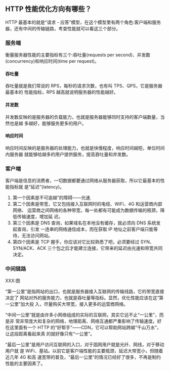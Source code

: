 ## HTTP 性能优化方向有哪些？

HTTP 最基本的就是“请求 - 应答”模型，在这个模型里有两个角色:客户端和服务器，还有中间的传输链路，考查性能就可以看这三个部分。

### 服务端

衡量服务器性能的主要指标有三个:吞吐量(requests per second)、并发数 (concurrency)和响应时间(time per request)。

#### 吞吐量

吞吐量就是我们常说的 RPS，每秒的请求次数，也有叫 TPS、QPS，它是服务器最基本的 性能指标，RPS 越高就说明服务器的性能越好。

#### 并发数

并发数反映的是服务器的负载能力，也就是服务器能够同时支持的客户端数量，当然也是越 多越好，能够服务更多的用户。

#### 响应时间

响应时间反映的是服务器的处理能力，也就是快慢程度，响应时间越短，单位时间内服务器 就能够给越多的用户提供服务，提高吞吐量和并发数。

### 客户端

客户端是信息的消费者，一切数据都要通过网络从服务器获取，所以它最基本的性能指标就 是“延迟”(latency)。

1. 第一个因素是不可逾越”的障碍——光速.
2. 第二个因素是带宽，它又包括接入互联网时的电缆、WiFi、4G 和运营商内部网络、 运营商之间网络的各种带宽，每一处都有可能成为数据传输的瓶颈，降低传输速度，增加延 迟。
3. 第三个因素是 DNS 查询，如果域名在本地没有缓存，就必须向 DNS 系统发起查询，引发 一连串的网络通信成本，而在获取 IP 地址之前客户端只能等待，无法访问网站。
4. 第四个因素是 TCP 握手，你应该对它比较熟悉了吧，必须要经过 SYN、SYN/ACK、ACK 三个包之后才能建立连接，它带来的延迟由光速和带宽共同决定。

### 中间链路

XXX:图

“第一公里”是指网站的出口，也就是服务器接入互联网的传输线路，它的带宽直接决定了 网站对外的服务能力，也就是吞吐量等指标。显然，优化性能应该在这“第一公里”加大投 入，尽量购买大带宽，接入更多的运营商网络。

“中间一公里”就是由许多小网络组成的实际的互联网，其实它远不止“一公里”，而是非 常非常庞大和复杂的网络，地理距离、网络互通都严重影响了传输速度。好在这里面有一个 HTTP 的“好帮手”——CDN，它可以帮助网站跨越“千山万水”，让这段距离看起来真 的就好像只有“一公里”。

“最后一公里”是用户访问互联网的入口，对于固网用户就是光纤、网线，对于移动用户就 是 WiFi、基站。以前它是客户端性能的主要瓶颈，延迟大带宽小，但随着近几年 4G 和高 速宽带的普及，“最后一公里”的情况已经好了很多，不再是制约性能的主要因素了。
